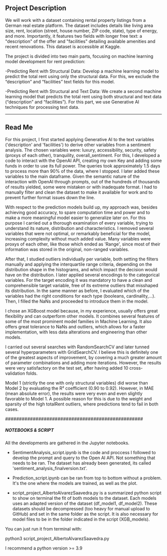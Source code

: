 ## Project Description

We will work with a dataset containing rental property listings from a German real estate platform. The dataset includes details like living area size, rent, location (street, house number, ZIP code, state), type of energy, and more. Importantly, it features two fields with longer free text: a "description" of the offer and "facilities" detailing available amenities and recent renovations. This dataset is accessible at Kaggle.

The project is divided into two main parts, focusing on machine learning model development for rent prediction:

-Predicting Rent with Structural Data: Develop a machine learning model to predict the total rent using only the structural data. For this, we exclude the “description” and “facilities” text fields for this model.

-Predicting Rent with Structural and Text Data: We create a second machine learning model that predicts the total rent using both structural and text data (“description” and “facilities”). For this part, we use Generative AI techniques for processing text data.

----------------------------------------------

## Read Me

For this project, I first started applying Generative AI to the text variables ('description' and 'facilities') to derive other variables from a sentiment analysis.
The chosen variables were: luxury, accessibility, security, safety (proxys of each other), tranquility, overall_sentiment.
For this, I developed a code to interact with the OpenAI API, creating my own Key and adding some funds in order to use its full power. The queries took approximately 1.5 days to process more than 90% of the data, where I stopped.
I later added these variables to the main dataframe.
Given the semantic nature of the interaction with OpenAI through prompts, out of the hundreds of thousands of results yielded, some were mistaken or with inadequate format. I had to manually filter and clean the dataset to make it available for work and to prevent further format issues down the line.

With respect to the prediction models build up, my approach was, besides achieving good accuracy, to spare computation time and power and to make a more meaningful model easier to generalize later on.
For this purpose I carried out a thorough examination of every variable, trying to understand its nature, distribution and characteristics. I removed several variables that were not optimal, or remarkably beneficial for the model, increasing complexity without much added value. Many variables were proxys of each other, like those which ended as 'Range', since most of their information was stored in the original, non-ranged variables.

After that, I studied outliers individually per variable, both setting the filters manually and applying the interquartile range criteria, depending on the distribution shape in the histograms, and which impact the decision would have on the distribution. 
I later applied several encodings to the categorical variables. For the target encoding it was mandatory to have a clean and comprehensible target variable, free of its extreme outliers that misshaped its distribution. In the same manner as before, I evaluated which of the variables had the right conditions for each type (booleans, cardinality,...). 
Then, I filled the NaNs and proceeded to introduce them in the model.

I chose an XGBoost model because, in my experience, usually offers great flexibility and can outperform other models. It combines several features of some of the most prominent model families in Machine Learning.
It also offers great tolerance to NaNs and outliers, which allows for a faster implementation, with less data alterations and engineering than other models.

I carried out several searches with RandomSearchCV and later tunned several hyperparameters with GridSearchCV. I believe this is definitely one of the greatest aspects of improvement, by covering a much greater amount of parameter combinations and adding more iterations. However, the results were very satisfactory on the test set, after having added 10 cross-validation folds.

Model 1 (strictly the one with only structural variables) did worse than Model 2 by evaluating the R² coefficient (0.90 to 0.92). However, in MAE (mean absolute error), the results were very even and even slightly favorable to Model 1.
A possible reason for this is due to the weight and sparsity of the high totalRent outliers, where predictions tend to fail in both cases.

##################################################
##### NOTEBOOKS & SCRIPT ######

All the developments are gathered in the Jupyter notebooks.

* SentimentAnalysis_script.ipynb is the code and proccess I followed to develop the prompt and query to the Open AI API. Not something that needs to be ran. The dataset has already been generated, its called 'sentiment_analysis_finalversion.txt'.

* Prediction_script.ipynb can be ran from top to bottom without a problem. It's the one where the models are trained, as well as the plot.

* script_project_AlbertoAlvarezSaavedra.py is a summarized python script to show on terminal the fit of both models to the dataset. 
Each models uses an adapted version of the dataset (df_model1, df_model2). These datasets should be decompressed (too heavy for manual upload to GitHub) and set in the same folder as the script.
It is also necessary for model files to be in the folder indicated in the script (XGB_models). 

You can just run it from terminal with:

python3 script_project_AlbertoAlvarezSaavedra.py

I recommend a python version >= 3.9
